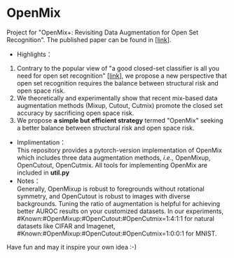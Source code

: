 # OpenMix
Project for "OpenMix+: Revisiting Data Augmentation for Open Set Recognition". The published paper can be found in \[[link](https://ieeexplore.ieee.org/abstract/document/10106029)\]. <br>
* Highlights：<br>
1. Contrary to the popular view of "a good closed-set classifier is all you need for open set recognition" \[[link](https://arxiv.org/abs/2110.06207)\], we propose a new perspective that open set recognition requires the balance between structural risk and open space risk.
2. We theoretically and experimentally show that recent mix-based data augmentation methods (Mixup, Cutout, Cutmix) promote the closed set accuracy by sacrificing open space risk.
3. We propose **a simple but efficient strategy** termed "OpenMix" seeking a better balance between structural risk and open space risk.
* Implimentation：<br>
This repository provides a pytorch-version implementation of OpenMix which includes three data augmentation methods, _i.e_., OpenMixup, OpenCutout, OpenCutmix. All tools for implementing OpenMix are included in **util.py**
* Notes：<br>
Generally, OpenMixup is robust to foregrounds without rotational symmetry, and OpenCutout is robust to images with diverse backgrounds. Tuning the ratio of augmentation is helpful for achieving better AUROC results on your customized datasets. In our experiments, #Known:#OpenMixup:#OpenCutout:#OpenCutmix=1:4:1:1 for natural datasets like CIFAR and Imagenet, #Known:#OpenMixup:#OpenCutout:#OpenCutmix=1:0:0:1 for MNIST.<br>

Have fun and may it inspire your own idea :-)
